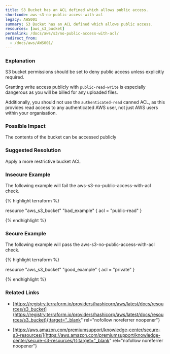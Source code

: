 ```yaml
---
title: S3 Bucket has an ACL defined which allows public access.
shortcode: aws-s3-no-public-access-with-acl
legacy: AWS001
summary: S3 Bucket has an ACL defined which allows public access. 
resources: [aws_s3_bucket] 
permalink: /docs/aws/s3/no-public-access-with-acl/
redirect_from: 
  - /docs/aws/AWS001/
---
```


### Explanation


S3 bucket permissions should be set to deny public access unless explicitly required.

Granting write access publicly with <code>public-read-write</code> is especially dangerous as you will be billed for any uploaded files.

Additionally, you should not use the <code>authenticated-read</code> canned ACL, as this provides read access to any authenticated AWS user, not just AWS users within your organisation.


### Possible Impact
The contents of the bucket can be accessed publicly

### Suggested Resolution
Apply a more restrictive bucket ACL


### Insecure Example

The following example will fail the aws-s3-no-public-access-with-acl check.

{% highlight terraform %}

resource "aws_s3_bucket" "bad_example" {
	acl = "public-read"
}

{% endhighlight %}



### Secure Example

The following example will pass the aws-s3-no-public-access-with-acl check.

{% highlight terraform %}

resource "aws_s3_bucket" "good_example" {
	acl = "private"
}

{% endhighlight %}



### Related Links


- [https://registry.terraform.io/providers/hashicorp/aws/latest/docs/resources/s3_bucket](https://registry.terraform.io/providers/hashicorp/aws/latest/docs/resources/s3_bucket){:target="_blank" rel="nofollow noreferrer noopener"}

- [https://aws.amazon.com/premiumsupport/knowledge-center/secure-s3-resources/](https://aws.amazon.com/premiumsupport/knowledge-center/secure-s3-resources/){:target="_blank" rel="nofollow noreferrer noopener"}


